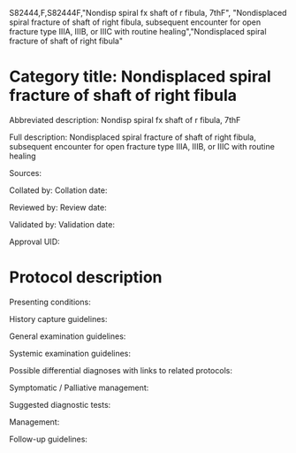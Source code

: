 S82444,F,S82444F,"Nondisp spiral fx shaft of r fibula, 7thF", "Nondisplaced spiral fracture of shaft of right fibula, subsequent encounter for open fracture type IIIA, IIIB, or IIIC with routine healing","Nondisplaced spiral fracture of shaft of right fibula"
# Category title: Nondisplaced spiral fracture of shaft of right fibula

Abbreviated description: Nondisp spiral fx shaft of r fibula, 7thF

Full description: Nondisplaced spiral fracture of shaft of right fibula, subsequent encounter for open fracture type IIIA, IIIB, or IIIC with routine healing

Sources:

Collated by:
Collation date:

Reviewed by:
Review date:

Validated by:
Validation date:

Approval UID:

# Protocol description

Presenting conditions:

History capture guidelines:

General examination guidelines:

Systemic examination guidelines:

Possible differential diagnoses with links to related protocols:

Symptomatic / Palliative management:

Suggested diagnostic tests:

Management:

Follow-up guidelines:

